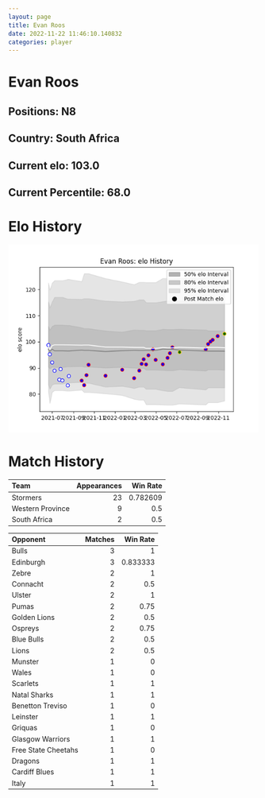 ```yaml
---  
layout: page  
title: Evan Roos  
date: 2022-11-22 11:46:10.140832  
categories: player  
---
```

# Evan Roos

## Positions: N8

## Country: South Africa

## Current elo: 103.0

## Current Percentile: 68.0

# Elo History


![elo history](history_EvanRoos.png)
# Match History


| Team             |   Appearances |   Win Rate |
|:-----------------|--------------:|-----------:|
| Stormers         |            23 |   0.782609 |
| Western Province |             9 |   0.5      |
| South Africa     |             2 |   0.5      |

| Opponent            |   Matches |   Win Rate |
|:--------------------|----------:|-----------:|
| Bulls               |         3 |   1        |
| Edinburgh           |         3 |   0.833333 |
| Zebre               |         2 |   1        |
| Connacht            |         2 |   0.5      |
| Ulster              |         2 |   1        |
| Pumas               |         2 |   0.75     |
| Golden Lions        |         2 |   0.5      |
| Ospreys             |         2 |   0.75     |
| Blue Bulls          |         2 |   0.5      |
| Lions               |         2 |   0.5      |
| Munster             |         1 |   0        |
| Wales               |         1 |   0        |
| Scarlets            |         1 |   1        |
| Natal Sharks        |         1 |   1        |
| Benetton Treviso    |         1 |   0        |
| Leinster            |         1 |   1        |
| Griquas             |         1 |   0        |
| Glasgow Warriors    |         1 |   1        |
| Free State Cheetahs |         1 |   0        |
| Dragons             |         1 |   1        |
| Cardiff Blues       |         1 |   1        |
| Italy               |         1 |   1        |